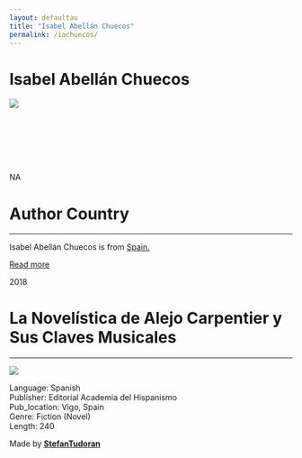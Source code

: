 ```yaml
---
layout: defaultau
title: "Isabel Abellán Chuecos"
permalink: /iachuecos/
---
```

<!-- partial:index.partial.html -->
<div class="content">
    <h1>Isabel Abellán Chuecos</h1>
    <div class="quote">
        <div><img src="https://t4.ftcdn.net/jpg/03/40/12/49/360_F_340124934_bz3pQTLrdFpH92ekknuaTHy8JuXgG7fi.jpg" class="logo"></div>
    </div>
    <div class="timeline">
        <div style="padding-bottom:100px;"></div>
        <div class="block">
            <div class="date right"><p class="right"> NA </p></div>
            <div class="dot"></div>
            <div class="left first">
            <div class="author_country">
                <h1>Author Country</h1><hr>
          <div class="aclocation">   <p>Isabel Abellán Chuecos is from <a href="http://localhost:4000/2"> Spain.</a></p></div>
              <div class="acreadmore">  <a href="NA" target="_blank">Read more</a></div>
            </div>
            </div>
        </div>
        <div class="block">
            <div class="date left"><p class="left">2018</p></div>
            <div class="dot"></div>
            <div class="right">
                <h1>La Novelística de Alejo Carpentier y Sus Claves Musicales</h1><hr>
                <p><img src="https://www.elargonauta.com/media/img/portadas/74473.jpg"></p>
                <p>
                Language: Spanish<br/>
                Publisher: Editorial Academia del Hispanismo<br/>
                Pub_location: Vigo, Spain<br/>
                Genre: Fiction (Novel)<br/>
                Length: 240</p>
            </div>
        </div>
        <div id="footer">
        <p id="copyright">Made by&nbsp;<strong><a href="https://www.linkedin.com/in/nicolae-stefan-tudoran-b02291127/" target="_blank">StefanTudoran</a></strong></p>
    </div>
</div>
<!-- partial -->
  <script src='https://cdnjs.cloudflare.com/ajax/libs/jquery/3.1.1/jquery.min.js'></script><script  src="assets/js/authorscript.js"></script>
